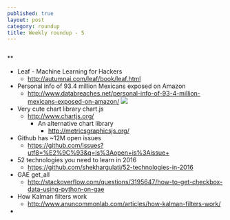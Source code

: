 ```yaml
---
published: true
layout: post
category: roundup
title: Weekly roundup - 5
---
```

![]()

**

* Leaf - Machine Learning for Hackers
  * <http://autumnai.com/leaf/book/leaf.html>
* Personal info of 93.4 million Mexicans exposed on Amazon
  * <http://www.databreaches.net/personal-info-of-93-4-million-mexicans-exposed-on-amazon/>
    ![](http://www.databreaches.net/wp-content/uploads/example_record_redact.png)
* Very cute chart library chart.js
  * <http://www.chartjs.org/>
    * An alternative chart library
      * <http://metricsgraphicsjs.org/>
* Github has ~12M open issues
  * <https://github.com/issues?utf8=%E2%9C%93&q=is%3Aopen+is%3Aissue+>
* 52 technologies you need to learn in 2016
  * <https://github.com/shekhargulati/52-technologies-in-2016>
* GAE get_all
  * <http://stackoverflow.com/questions/3195647/how-to-get-checkbox-data-using-python-on-gae>
* How Kalman filters work
  * <http://www.anuncommonlab.com/articles/how-kalman-filters-work/>
*
